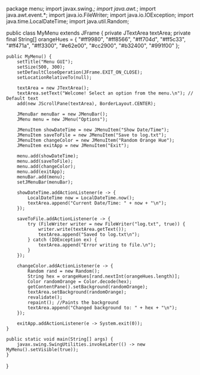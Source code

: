 package menu;
import javax.swing.*;
import java.awt.*;
import java.awt.event.*;
import java.io.FileWriter;
import java.io.IOException;
import java.time.LocalDateTime;
import java.util.Random;

public class MyMenu extends JFrame {
    private JTextArea textArea;
    private final String[] orangeHues = {
        "#ff9980", "#ff8566", "#ff704d", "#ff5c33", "#ff471a",
        "#ff3300", "#e62e00", "#cc2900", "#b32400", "#991f00"
    };

    public MyMenu() {
        setTitle("Menu GUI");
        setSize(500, 300);
        setDefaultCloseOperation(JFrame.EXIT_ON_CLOSE);
        setLocationRelativeTo(null);

        textArea = new JTextArea();
        textArea.setText("Welcome! Select an option from the menu.\n"); // Default text 
        add(new JScrollPane(textArea), BorderLayout.CENTER);

        JMenuBar menuBar = new JMenuBar();
        JMenu menu = new JMenu("Options");

        JMenuItem showDateTime = new JMenuItem("Show Date/Time");
        JMenuItem saveToFile = new JMenuItem("Save to log.txt");
        JMenuItem changeColor = new JMenuItem("Random Orange Hue");
        JMenuItem exitApp = new JMenuItem("Exit");

        menu.add(showDateTime);
        menu.add(saveToFile);
        menu.add(changeColor);
        menu.add(exitApp);
        menuBar.add(menu);
        setJMenuBar(menuBar);

        showDateTime.addActionListener(e -> {
            LocalDateTime now = LocalDateTime.now();
            textArea.append("Current Date/Time: " + now + "\n");
        });

        saveToFile.addActionListener(e -> {
            try (FileWriter writer = new FileWriter("log.txt", true)) {
                writer.write(textArea.getText());
                textArea.append("Saved to log.txt\n");
            } catch (IOException ex) {
                textArea.append("Error writing to file.\n");
            }
        });

        changeColor.addActionListener(e -> {
            Random rand = new Random();
            String hex = orangeHues[rand.nextInt(orangeHues.length)];
            Color randomOrange = Color.decode(hex);
            getContentPane().setBackground(randomOrange);
            textArea.setBackground(randomOrange);
            revalidate();
            repaint(); //Paints the background	
            textArea.append("Changed background to: " + hex + "\n");
        });

        exitApp.addActionListener(e -> System.exit(0));
    }

    public static void main(String[] args) {
        javax.swing.SwingUtilities.invokeLater(() -> new MyMenu().setVisible(true));
    }
}
